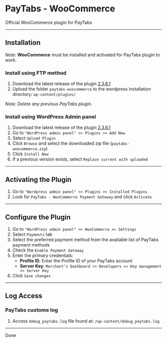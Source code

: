 # PayTabs - WooCommerce

Official WooCommerce plugin for PayTabs

- - -

## Installation

*Note:* **WooCommerce** must be installed and activated for PayTabs plugin to work.

### Install using FTP method

1. Download the latest release of the plugin [2.3.6.1](<https://github.com/paytabscom/paytabs-woocommerce/releases/download/3.6.1/paytabs-woocommerce-PT2.zip>)
2. Upload the folder `paytabs-woocommerce` to the wordpress installation directory: `wp-content/plugins/`

*Note: Delete any previous PayTabs plugin.*

### Install using WordPress Admin panel

1. Download the latest release of the plugin [2.3.6.1](<https://github.com/paytabscom/paytabs-woocommerce/releases/download/3.6.1/paytabs-woocommerce-PT2.zip>)
2. Go to `"WordPress admin panel" >> Plugins >> Add New`
3. Select `Upload Plugin`
4. Click `Browse` and select the downloaded zip file (`paytabs-woocommerce.zip`)
5. Click `Install Now`
6. If a previous version exists, select `Replace current with uploaded`

- - -

## Activating the Plugin

1. Go to `"Wordpress admin panel" >> Plugins >> Installed Plugins`
2. Look for `PayTabs - WooCommerce Payment Gateway` and click `Activate`

- - -

## Configure the Plugin

1. Go to `"WordPress admin panel" >> WooCommerce >> Settings`
2. Select `Payments` tab
3. Select the preferred payment method from the available list of PayTabs payment methods
4. Check the `Enable Payment Gateway`
5. Enter the primary credentials:
   - **Profile ID**: Enter the Profile ID of your PayTabs account
   - **Server Key**: `Merchant’s Dashboard >> Developers >> Key management >> Server Key`
6. Click `Save changes`

- - -

## Log Access

### PayTabs custome log

1. Access `debug_paytabs.log` file found at: `/wp-content/debug_paytabs.log`

- - -

Done
